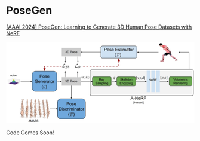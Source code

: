 # PoseGen
[[AAAI 2024] PoseGen: Learning to Generate 3D Human Pose Datasets with NeRF](https://arxiv.org/pdf/2312.14915.pdf)

![Funny Cat](Figures/PoseGenFramework.jpg)

Code Comes Soon!
